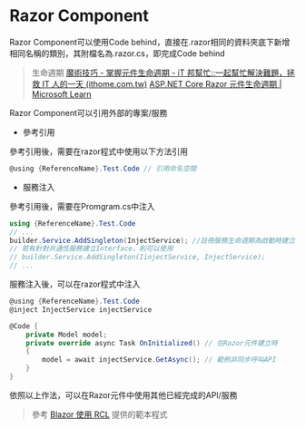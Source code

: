# Razor Component

Razor Component可以使用Code behind，直接在.razor相同的資料夾底下新增相同名稱的類別，其附檔名為.razor.cs，即完成Code behind

> 生命週期
[魔術技巧 - 掌握元件生命週期 - iT 邦幫忙::一起幫忙解決難題，拯救 IT 人的一天 (ithome.com.tw)](https://ithelp.ithome.com.tw/articles/10245981)
[ASP.NET Core Razor 元件生命週期 | Microsoft Learn](https://learn.microsoft.com/zh-tw/aspnet/core/blazor/components/lifecycle?view=aspnetcore-3.1)
> 

Razor Component可以引用外部的專案/服務

- 參考引用

參考引用後，需要在razor程式中使用以下方法引用

```csharp
@using {ReferenceName}.Test.Code // 引用命名空間
```

- 服務注入

參考引用後，需要在Promgram.cs中注入

```csharp
using {ReferenceName}.Test.Code
// ...
builder.Service.AddSingleton(InjectService); //註冊服務生命週期為啟動時建立單例
// 若有針對共通性服務建立Interface，則可以使用
// builder.Service.AddSingleton(IinjectService, InjectService);
// ...
```

服務注入後，可以在razor程式中注入

```csharp
@using {ReferenceName}.Test.Code
@inject InjectService injectService

@Code {
	private Model model;
	private override async Task OnInitialized() // 在Razor元件建立時
	{
		model = await injectService.GetAsync(); // 範例非同步呼叫API
	}
}
```

依照以上作法，可以在Razor元件中使用其他已經完成的API/服務

> 參考 [Blazor 使用 RCL](Blazor%20使用%20RCL.md) 提供的範本程式
>